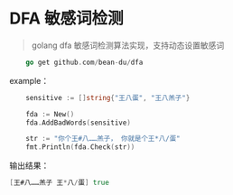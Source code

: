 # DFA 敏感词检测

> golang dfa 敏感词检测算法实现，支持动态设置敏感词

```go   
    go get github.com/bean-du/dfa
```

example：
```go
    sensitive := []string{"王八蛋", "王八羔子"}

    fda := New()
    fda.AddBadWords(sensitive)

    str := "你个王#八……羔子， 你就是个王*八/蛋"
    fmt.Println(fda.Check(str))
```

输出结果：
```go
[王#八……羔子 王*八/蛋] true
```
